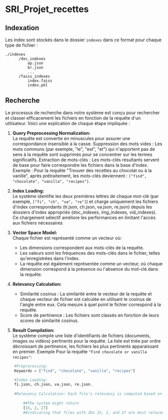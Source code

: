# SRI_Projet_recettes

## Indexation
Les index sont stockés dans le dossier `indexes` dans ce format pour chaque type de fichier :
```
./indexes
      /doc_indexes
          ap.json
          br.json
          ...
      /faiss_indexes
          index.faiss
          index.pkl
```
## Recherche
Le processus de recherche dans notre système est conçu pour rechercher et classer efficacement les fichiers en fonction de la requête d'un utilisateur. Voici une explication de chaque étape impliquée :

1. **Query Preprocessing Normalization:**  
La requête est convertie en minuscules pour assurer une correspondance insensible à la casse. Suppression des mots vides : Les mots communs (par exemple, "le", "est", "et") qui n'apportent pas de sens à la requête sont supprimés pour se concentrer sur les termes significatifs. Extraction de mots-clés : Les mots-clés résultants servent de base pour faire correspondre les fichiers dans la base d'index. Exemple : Pour la requête "Trouver des recettes au chocolat ou à la vanille", après prétraitement, les mots-clés deviennent :  `["find", "chocolate", "vanilla", "recipes"]`.

2. **Index Loading:**  
Le système identifie les deux premières lettres de chaque mot-clé (par exemple, `["fi", "ch", "va", "re"]`) et charge uniquement les fichiers d'index correspondants (tr.json, ch.json, va.json, re.json) depuis les dossiers d'index appropriés (doc_indexes, img_indexes, vid_indexes). Ce chargement sélectif améliore les performances en limitant l'accès aux fichiers nécessaires

3. **Vector Space Model:**  
Chaque fichier est représenté comme un vecteur où:
    + Les dimensions correspondent aux mots-clés de la requête.
    + Les valeurs sont les fréquences des mots-clés dans le fichier, telles qu'enregistrées dans l'index.
    + La requête est également représentée comme un vecteur, où chaque dimension correspond à la présence ou l'absence du mot-clé dans la requête.

4. **Relevancy Calculation:**  
    + Similarité cosinus : La similarité entre le vecteur de la requête et chaque vecteur de fichier est calculée en utilisant le cosinus de l'angle entre eux. Cela mesure à quel point le fichier correspond à la requête.
    + Score de pertinence : Les fichiers sont classés en fonction de leurs scores de similarité cosinus.

5. **Result Compilation:**  
Le système compile une liste d'identifiants de fichiers (documents, images ou vidéos) pertinents pour la requête.
La liste est triée par ordre décroissant de pertinence, les fichiers les plus pertinents apparaissant en premier.
Exemple
Pour la requête `"Find chocolate or vanilla recipes"`:
```python
    #Preprocessing:
    Keywords = ["find", "chocolate", "vanilla", "recipes"]  

    #Index Loading: 
    fi.json, ch.json, va.json, re.json.  
    
    #Relevancy Calculation: Each file's relevancy is computed based on how frequently the keywords appear in it. Result:
    
        ##The system might return 
        [15, 2, 27]
        ##indicating that files with IDs 15, 2, and 27 are most relevant, in that order.
```
